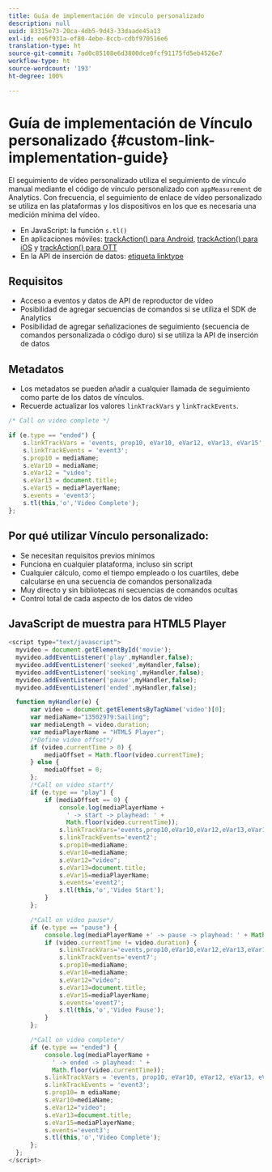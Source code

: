 ```yaml
---
title: Guía de implementación de vínculo personalizado
description: null
uuid: 83315e73-20ca-4db5-9d43-33daade45a13
exl-id: ee6f931a-ef80-4ebe-8ccb-cdbf970516e6
translation-type: ht
source-git-commit: 7ad0c85108e6d3800dce0fcf91175fd5eb4526e7
workflow-type: ht
source-wordcount: '193'
ht-degree: 100%

---
```


# Guía de implementación de Vínculo personalizado {#custom-link-implementation-guide}

El seguimiento de vídeo personalizado utiliza el seguimiento de vínculo manual mediante el código de vínculo personalizado con `appMeasurement` de Analytics.
Con frecuencia, el seguimiento de enlace de vídeo personalizado se utiliza en las plataformas y los dispositivos en los que es necesaria una medición mínima del vídeo.

* En JavaScript: la función `s.tl()`
* En aplicaciones móviles: [trackAction() para Android](https://docs.adobe.com/content/help/es-ES/mobile-services/android/analytics-android/actions.html), [trackAction() para iOS](https://docs.adobe.com/content/help/es-ES/mobile-services/ios/analytics-ios/actions.html) y [trackAction() para OTT](/help/sdk-implement/analytics-with-ott/track-app-actions.md)
* En la API de inserción de datos: [etiqueta linktype](https://github.com/AdobeDocs/analytics-1.4-apis/blob/master/docs/data-insertion-api/reference/r_supported_tags.md)

## Requisitos

* Acceso a eventos y datos de API de reproductor de vídeo
* Posibilidad de agregar secuencias de comandos si se utiliza el SDK de Analytics
* Posibilidad de agregar señalizaciones de seguimiento (secuencia de comandos personalizada o código duro) si se utiliza la API de inserción de datos

## Metadatos

* Los metadatos se pueden añadir a cualquier llamada de seguimiento como parte de los datos de vínculos.
* Recuerde actualizar los valores `linkTrackVars` y `linkTrackEvents`.

```javascript
/* Call on video complete */

if (e.type == "ended") {  
    s.linkTrackVars = 'events, prop10, eVar10, eVar12, eVar13, eVar15';
    s.linkTrackEvents = 'event3';
    s.prop10 = mediaName;
    s.eVar10 = mediaName;
    s.eVar12 = "video";
    s.eVar13 = document.title;
    s.eVar15 = mediaPlayerName;
    s.events = 'event3';
    s.tl(this,'o','Video Complete');
};
```

## Por qué utilizar Vínculo personalizado:

* Se necesitan requisitos previos mínimos
* Funciona en cualquier plataforma, incluso sin script
* Cualquier cálculo, como el tiempo empleado o los cuartiles, debe calcularse en una secuencia de comandos personalizada
* Muy directo y sin bibliotecas ni secuencias de comandos ocultas
* Control total de cada aspecto de los datos de vídeo

## JavaScript de muestra para HTML5 Player

```javascript
<script type="text/javascript">
  myvideo = document.getElementById('movie');
  myvideo.addEventListener('play',myHandler,false);
  myvideo.addEventListener('seeked',myHandler,false);
  myvideo.addEventListener('seeking',myHandler,false);
  myvideo.addEventListener('pause',myHandler,false);
  myvideo.addEventListener('ended',myHandler,false);

  function myHandler(e) {
      var video = document.getElementsByTagName('video')[0];
      var mediaName="13502979:Sailing";
      var mediaLength = video.duration;
      var mediaPlayerName = "HTML5 Player";
      /*Define video offset*/
      if (video.currentTime > 0) {
          mediaOffset = Math.floor(video.currentTime);
      } else {
          mediaOffset = 0;
      };
      /*Call on video start*/
      if (e.type == "play") {
          if (mediaOffset == 0) {
              console.log(mediaPlayerName +
                ' -> start -> playhead: ' +  
                Math.floor(video.currentTime));
              s.linkTrackVars='events,prop10,eVar10,eVar12,eVar13,eVar15';
              s.linkTrackEvents='event2';
              s.prop10=mediaName;
              s.eVar10=mediaName;
              s.eVar12="video";
              s.eVar13=document.title;
              s.eVar15=mediaPlayerName;
              s.events='event2';
              s.tl(this,'o','Video Start');
          }
      };

      /*Call on video pause*/
      if (e.type == "pause") {
          console.log(mediaPlayerName +' -> pause -> playhead: ' + Math.floor(video.currentTime));
          if (video.currentTime != video.duration) {
              s.linkTrackVars='events,prop10,eVar10,eVar12,eVar13,eVar15';
              s.linkTrackEvents='event7';
              s.prop10=mediaName;
              s.eVar10=mediaName;
              s.eVar12="video";
              s.eVar13=document.title;
              s.eVar15=mediaPlayerName;
              s.events='event7';
              s.tl(this,'o','Video Pause');
          }
      };

      /*Call on video complete*/
      if (e.type == "ended") {
          console.log(mediaPlayerName +
            ' -> ended -> playhead: ' +
            Math.floor(video.currentTime));
          s.linkTrackVars = 'events, prop10, eVar10, eVar12, eVar13, eVar15';
          s.linkTrackEvents = 'event3';
          s.prop10= m ediaName;
          s.eVar10=mediaName;
          s.eVar12="video";
          s.eVar13=document.title;
          s.eVar15=mediaPlayerName;
          s.events='event3';
          s.tl(this,'o','Video Complete');
      };
  };
</script>
```
